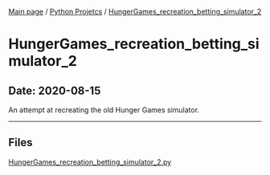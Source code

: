 [Main page](/) / [Python Projetcs](/python) / [HungerGames_recreation_betting_simulator_2](/python/2020-08-15_HungerGames_recreation_betting_simulator_2)

# HungerGames_recreation_betting_simulator_2

## Date: 2020-08-15

An attempt at recreating the old Hunger Games simulator.

-----

## Files

[HungerGames_recreation_betting_simulator_2.py](HungerGames_recreation_betting_simulator_2.py)